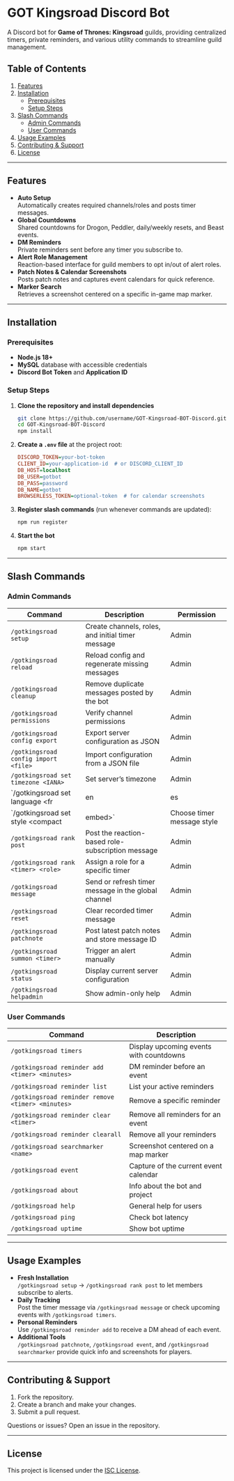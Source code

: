 # GOT Kingsroad Discord Bot

A Discord bot for **Game of Thrones: Kingsroad** guilds, providing centralized timers, private reminders, and various utility commands to streamline guild management.

## Table of Contents
1. [Features](#features)
2. [Installation](#installation)
   - [Prerequisites](#prerequisites)
   - [Setup Steps](#setup-steps)
3. [Slash Commands](#slash-commands)
   - [Admin Commands](#admin-commands)
   - [User Commands](#user-commands)
4. [Usage Examples](#usage-examples)
5. [Contributing & Support](#contributing--support)
6. [License](#license)

---

## Features

- **Auto Setup**  
  Automatically creates required channels/roles and posts timer messages.
- **Global Countdowns**  
  Shared countdowns for Drogon, Peddler, daily/weekly resets, and Beast events.
- **DM Reminders**  
  Private reminders sent before any timer you subscribe to.
- **Alert Role Management**  
  Reaction-based interface for guild members to opt in/out of alert roles.
- **Patch Notes & Calendar Screenshots**  
  Posts patch notes and captures event calendars for quick reference.
- **Marker Search**  
  Retrieves a screenshot centered on a specific in-game map marker.

---

## Installation

### Prerequisites
- **Node.js 18+**
- **MySQL** database with accessible credentials
- **Discord Bot Token** and **Application ID**

### Setup Steps
1. **Clone the repository and install dependencies**
   ```bash
   git clone https://github.com/username/GOT-Kingsroad-BOT-Discord.git
   cd GOT-Kingsroad-BOT-Discord
   npm install
   ```
2. **Create a `.env` file** at the project root:
   ```ini
   DISCORD_TOKEN=your-bot-token
   CLIENT_ID=your-application-id  # or DISCORD_CLIENT_ID
   DB_HOST=localhost
   DB_USER=gotbot
   DB_PASS=password
   DB_NAME=gotbot
   BROWSERLESS_TOKEN=optional-token  # for calendar screenshots
   ```
3. **Register slash commands** (run whenever commands are updated):
   ```bash
   npm run register
   ```
4. **Start the bot**
   ```bash
   npm start
   ```

---

## Slash Commands

### Admin Commands
| Command | Description | Permission |
| --- | --- | --- |
| `/gotkingsroad setup` | Create channels, roles, and initial timer message | Admin |
| `/gotkingsroad reload` | Reload config and regenerate missing messages | Admin |
| `/gotkingsroad cleanup` | Remove duplicate messages posted by the bot | Admin |
| `/gotkingsroad permissions` | Verify channel permissions | Admin |
| `/gotkingsroad config export` | Export server configuration as JSON | Admin |
| `/gotkingsroad config import <file>` | Import configuration from a JSON file | Admin |
| `/gotkingsroad set timezone <IANA>` | Set server’s timezone | Admin |
| `/gotkingsroad set language <fr|en|es|pt-br>` | Set message language | Admin |
| `/gotkingsroad set style <compact|embed>` | Choose timer message style | Admin |
| `/gotkingsroad rank post` | Post the reaction-based role-subscription message | Admin |
| `/gotkingsroad rank <timer> <role>` | Assign a role for a specific timer | Admin |
| `/gotkingsroad message` | Send or refresh timer message in the global channel | Admin |
| `/gotkingsroad reset` | Clear recorded timer message | Admin |
| `/gotkingsroad patchnote` | Post latest patch notes and store message ID | Admin |
| `/gotkingsroad summon <timer>` | Trigger an alert manually | Admin |
| `/gotkingsroad status` | Display current server configuration | Admin |
| `/gotkingsroad helpadmin` | Show admin-only help | Admin |

### User Commands
| Command | Description |
| --- | --- |
| `/gotkingsroad timers` | Display upcoming events with countdowns |
| `/gotkingsroad reminder add <timer> <minutes>` | DM reminder before an event |
| `/gotkingsroad reminder list` | List your active reminders |
| `/gotkingsroad reminder remove <timer> <minutes>` | Remove a specific reminder |
| `/gotkingsroad reminder clear <timer>` | Remove all reminders for an event |
| `/gotkingsroad reminder clearall` | Remove all your reminders |
| `/gotkingsroad searchmarker <name>` | Screenshot centered on a map marker |
| `/gotkingsroad event` | Capture of the current event calendar |
| `/gotkingsroad about` | Info about the bot and project |
| `/gotkingsroad help` | General help for users |
| `/gotkingsroad ping` | Check bot latency |
| `/gotkingsroad uptime` | Show bot uptime |

---

## Usage Examples

- **Fresh Installation**  
  `/gotkingsroad setup` → `/gotkingsroad rank post` to let members subscribe to alerts.
- **Daily Tracking**  
  Post the timer message via `/gotkingsroad message` or check upcoming events with `/gotkingsroad timers`.
- **Personal Reminders**  
  Use `/gotkingsroad reminder add` to receive a DM ahead of each event.
- **Additional Tools**  
  `/gotkingsroad patchnote`, `/gotkingsroad event`, and `/gotkingsroad searchmarker` provide quick info and screenshots for players.

---

## Contributing & Support
1. Fork the repository.
2. Create a branch and make your changes.
3. Submit a pull request.

Questions or issues? Open an issue in the repository.

---

## License
This project is licensed under the [ISC License](https://opensource.org/licenses/ISC).

